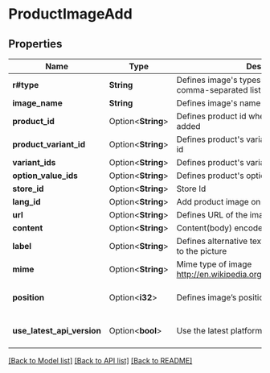 # ProductImageAdd

## Properties

Name | Type | Description | Notes
------------ | ------------- | ------------- | -------------
**r#type** | **String** | Defines image's types that are specified by comma-separated list | 
**image_name** | **String** | Defines image's name | 
**product_id** | Option<**String**> | Defines product id where the image should be added | [optional]
**product_variant_id** | Option<**String**> | Defines product's variants specified by variant id | [optional]
**variant_ids** | Option<**String**> | Defines product's variants ids | [optional]
**option_value_ids** | Option<**String**> | Defines product's option values ids | [optional]
**store_id** | Option<**String**> | Store Id | [optional]
**lang_id** | Option<**String**> | Add product image on specified language id | [optional]
**url** | Option<**String**> | Defines URL of the image that has to be added | [optional]
**content** | Option<**String**> | Content(body) encoded in base64 of image file | [optional]
**label** | Option<**String**> | Defines alternative text that has to be attached to the picture | [optional]
**mime** | Option<**String**> | Mime type of image http://en.wikipedia.org/wiki/Internet_media_type. | [optional]
**position** | Option<**i32**> | Defines image’s position in the list | [optional][default to 0]
**use_latest_api_version** | Option<**bool**> | Use the latest platform API version | [optional][default to false]

[[Back to Model list]](../README.md#documentation-for-models) [[Back to API list]](../README.md#documentation-for-api-endpoints) [[Back to README]](../README.md)


